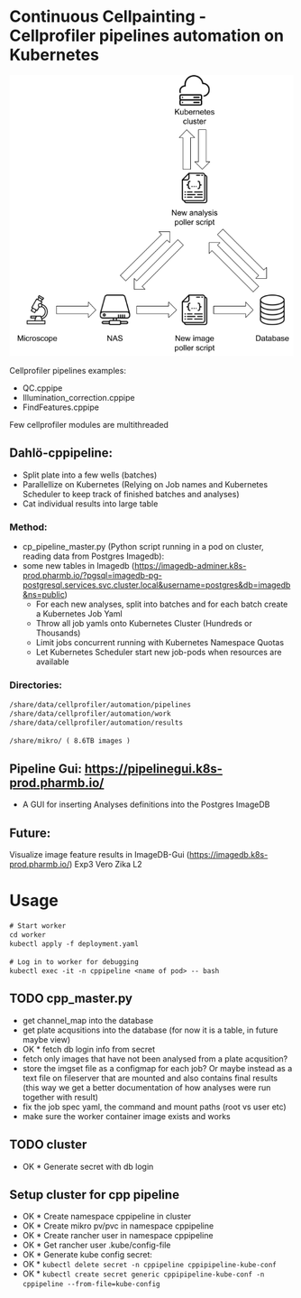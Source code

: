 # Continuous Cellpainting - Cellprofiler pipelines automation on Kubernetes

![cp_pipeline overview](analysis_pipeline_overview.png)


Cellprofiler pipelines examples:

- QC.cppipe
- Illumination_correction.cppipe
- FindFeatures.cppipe

Few cellprofiler modules are multithreaded

## Dahlö-cppipeline:

- Split plate into a few wells (batches)
- Parallellize on Kubernetes (Relying on Job names and Kubernetes Scheduler to keep track of finished batches and analyses)
- Cat individual results into large table

### Method:

- cp_pipeline_master.py (Python script running in a pod on cluster, reading data from Postgres Imagedb):
- some new tables in Imagedb (https://imagedb-adminer.k8s-prod.pharmb.io/?pgsql=imagedb-pg-postgresql.services.svc.cluster.local&username=postgres&db=imagedb&ns=public)
  - For each new analyses, split into batches and for each batch create a Kubernetes Job Yaml
  - Throw all job yamls onto Kubernetes Cluster (Hundreds or Thousands)
  - Limit jobs concurrent running with Kubernetes Namespace Quotas
  - Let Kubernetes Scheduler start new job-pods when resources are available
 
### Directories:
```
/share/data/cellprofiler/automation/pipelines
/share/data/cellprofiler/automation/work
/share/data/cellprofiler/automation/results

/share/mikro/ ( 8.6TB images )
```

## Pipeline Gui: https://pipelinegui.k8s-prod.pharmb.io/

- A GUI for inserting Analyses definitions into the Postgres ImageDB


## Future: 
  Visualize image feature results in ImageDB-Gui (https://imagedb.k8s-prod.pharmb.io/) Exp3 Vero Zika L2
  

# Usage
```
# Start worker
cd worker
kubectl apply -f deployment.yaml

# Log in to worker for debugging
kubectl exec -it -n cppipeline <name of pod> -- bash
```

## TODO cpp_master.py
* get channel_map into the database
* get plate acqusitions into the database (for now it is a table, in future maybe view)
* OK * fetch db login info from secret
* fetch only images that have not been analysed from a plate acqusition?
* store the imgset file as a configmap for each job? Or maybe instead as a text file on fileserver that are mounted and also contains final results (this way we get a better documentation of how analyses were run together with result)
* fix the job spec yaml, the command and mount paths (root vs user etc)
* make sure the worker container image exists and works

## TODO cluster
* OK * Generate secret with db login

## Setup cluster for cpp pipeline
* OK * Create namespace cppipeline in cluster
* OK * Create mikro pv/pvc in namespace cppipeline
* OK * Create rancher user in namespace cppipeline
* OK * Get rancher user .kube/config-file
* OK * Generate kube config secret:
* OK   * `kubectl delete secret -n cppipeline cppipipeline-kube-conf`
* OK   * `kubectl create secret generic cppipipeline-kube-conf -n cppipeline --from-file=kube-config`
